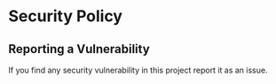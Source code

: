 # Security Policy

## Reporting a Vulnerability

If you find any security vulnerability in this project report it as an issue.
